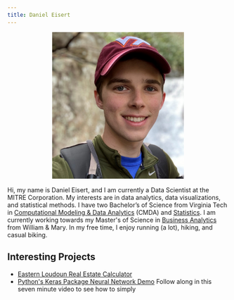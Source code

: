```yaml
---
title: Daniel Eisert
---
```


<p align="center">
<img src="/images/Perisburg_Daniel.jpg" width="300" />
</p>

Hi, my name is Daniel Eisert, and I am currently a Data Scientist at the MITRE Corporation. My interests are in data analytics, data visualizations, and statistical methods. I have two Bachelor’s of Science from Virginia Tech in [Computational Modeling & Data Analytics](https://www.ais.science.vt.edu/academics/cmda.html) (CMDA) and [Statistics](https://www.stat.vt.edu/). I am currently working towards my Master's of Science in [Business Analytics](https://online.mason.wm.edu/msba) from William & Mary. In my free time, I enjoy running (a lot), hiking, and casual biking.

## Interesting Projects
- [Eastern Loudoun Real Estate Calculator](/loudounRealEstate/index.md)
- [Python's Keras Package Neural Network Demo](https://www.youtube.com/watch?v=juxqMT0Ow7E) Follow along in this seven minute video to see how to simply

